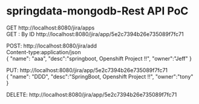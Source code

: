 # springdata-mongodb-Rest API PoC

GET
http://localhost:8080/jira/apps
<BR>
GET : By ID
http://localhost:8080/jira/app/5e2c7394b26e735089f7fc71

POST: 
http://localhost:8080/jira/add
<BR>
Content-type:application/json
<BR>
{
    "name": "aaa",
    "desc":"springboot, Openshift Project !!",
    "owner":"Jeff"
}

PUT: http://localhost:8080/jira/app/5e2c7394b26e735089f7fc71
<BR>
{
    "name": "DDD",
    "desc":"SpringBoot, Openshift Project !!",
    "owner":"tony"
}

DELETE: 
http://localhost:8080/jira/app/5e2c7394b26e735089f7fc71